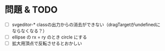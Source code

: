 # 問題 & TODO
- [ ] svgeditor-* classの出力からの消去ができない（dragTargetがundefinedにならなくなる？）
- [ ] ellipse の rx = ry のとき circle にする
- [ ] 拡大用頂点で反転させるとおかしい
